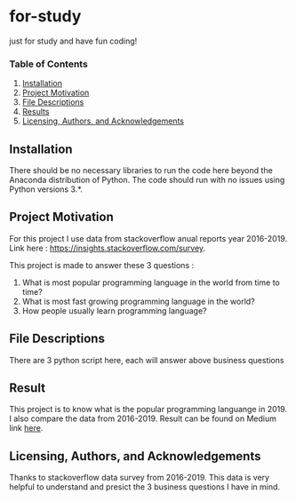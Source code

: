 # for-study
just for study and have fun coding!


### Table of Contents

1. [Installation](#installation)
2. [Project Motivation](#projectmotivation)
3. [File Descriptions](#filedescriptions)
4. [Results](#results)
5. [Licensing, Authors, and Acknowledgements](#licensingauthorsandacknowledgements)

## Installation <a name="installation"></a>

There should be no necessary libraries to run the code here beyond the Anaconda distribution of Python.  The code should run with no issues using Python versions 3.*.

## Project Motivation <a name="projectmotivation"></a>
For this project I use data from stackoverflow anual reports year 2016-2019. 
Link here : https://insights.stackoverflow.com/survey.

This project is made to answer these 3 questions :
1. What is most popular programming language in the world from time to time?
2. What is most fast growing programming language in the world?
3. How people usually learn programming language?

## File Descriptions <a name="filedescriptions"></a>
There are 3 python script here, each will answer above business questions

## Result <a name="results"></a>
This project is to know what is the popular programming languange in 2019.
I also compare the data from 2016-2019.
Result can be found on Medium link [here](https://medium.com/p/f8ecf06acede/edit).

## Licensing, Authors, and Acknowledgements  <a name="licensingauthorsandacknowledgements"></a>
Thanks to stackoverflow data survey from 2016-2019. This data is very helpful to understand and presict the 3 business questions I have in mind.
